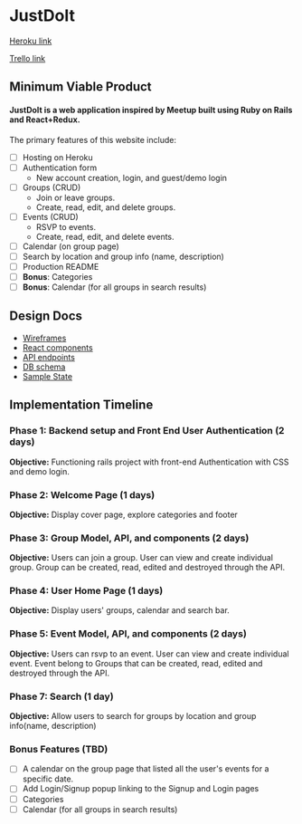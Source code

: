 # JustDoIt
[Heroku link][heroku]

[Trello link][trello]

[heroku]: https://justdoitrng.herokuapp.com/#/
[trello]: https://trello.com/b/Av4nSsaO/justdoit

## Minimum Viable Product
#### JustDoIt is a web application inspired by Meetup built using Ruby on Rails and React+Redux.

The primary features of this website include:
- [ ] Hosting on Heroku
- [ ] Authentication form
  - New account creation, login, and guest/demo login
- [ ] Groups (CRUD)
  - Join or leave groups.
  - Create, read, edit, and delete groups.
- [ ] Events (CRUD)
  - RSVP to events.
  - Create, read, edit, and delete events.
- [ ] Calendar (on group page)
- [ ] Search by location and group info (name, description)
- [ ] Production README
- [ ] **Bonus**: Categories
- [ ] **Bonus**: Calendar (for all groups in search results)

## Design Docs
- [Wireframes](wireframes)
- [React components](component-hierarchy.md)
- [API endpoints](api-endpoints.md)
- [DB schema](schema.md)
- [Sample State](sample-state.md)

## Implementation Timeline

### Phase 1: Backend setup and Front End User Authentication (2 days)

**Objective:** Functioning rails project with front-end Authentication with CSS and demo login.

### Phase 2: Welcome Page (1 days)

**Objective:** Display cover page, explore categories and footer

### Phase 3: Group Model, API, and components (2 days)

**Objective:** Users can join a group. User can view and create individual group. Group can be created, read, edited and destroyed through
the API.

### Phase 4: User Home Page (1 days)

**Objective:** Display users' groups, calendar and search bar.


### Phase 5: Event Model, API, and components (2 days)

**Objective:** Users can rsvp to an event. User can view and create individual event. Event belong to Groups that can be created, read, edited and destroyed through the API.

### Phase 7: Search (1 day)

**Objective:** Allow users to search for groups by location and group info(name, description)

### Bonus Features (TBD)
- [ ] A calendar on the group page that listed all the user's events for a specific date.
- [ ] Add Login/Signup popup linking to the Signup and Login pages
- [ ] Categories
- [ ] Calendar (for all groups in search results)
